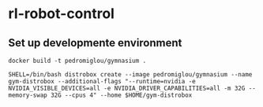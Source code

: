 # rl-robot-control

## Set up developmente environment

```
docker build -t pedromiglou/gymnasium .
```

```
SHELL=/bin/bash distrobox create --image pedromiglou/gymnasium --name gym-distrobox --additional-flags "--runtime=nvidia -e NVIDIA_VISIBLE_DEVICES=all -e NVIDIA_DRIVER_CAPABILITIES=all -m 32G --memory-swap 32G --cpus 4" --home $HOME/gym-distrobox
```
